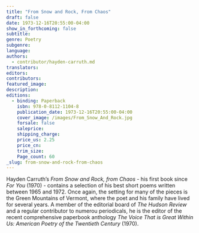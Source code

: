 ```yaml
---
title: "From Snow and Rock, From Chaos"
draft: false
date: 1973-12-16T20:55:00-04:00
show_in_forthcoming: false
subtitle:
genre: Poetry
subgenre:
language:
authors:
  - contributor/hayden-carruth.md
translators:
editors:
contributors:
featured_image:
description:
editions:
  - binding: Paperback
    isbn: 978-0-8112-1104-8
    publication_date: 1973-12-16T20:55:00-04:00
    cover_image: /images/From_Snow_And_Rock.jpg
    forsale: false
    saleprice:
    shipping_charge:
    price_us: 2.25
    price_cn:
    trim_size:
    Page_count: 60
_slug: from-snow-and-rock-from-chaos
---
```


Hayden Carruth’s _From Snow and Rock, from Chaos_ - his first book since _For You_ (1970) - contains a selection of his best short poems written between 1965 and 1972. Once again, the setting for many of the pieces is the Green Mountains of Vermont, where the poet and his family have lived for several years. A member of the editorial board of _The Hudson Review_ and a regular contributor to numerou periodicals, he is the editor of the recent comprehensive paperbook anthology _The Voice That is Great Within Us: American Poetry of the Twentieth Century_ (1970).

